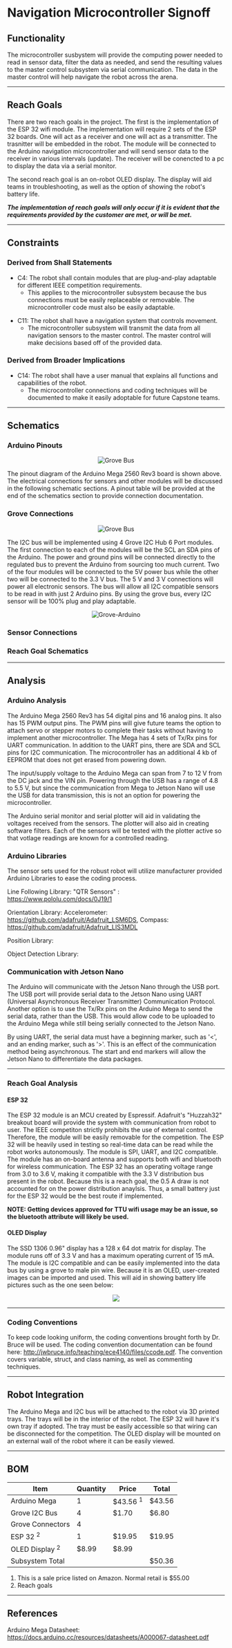 # Navigation Microcontroller Signoff

## Functionality
The microcontroller susbystem will provide the computing power needed to read in sensor data, filter the data as needed, and send the resulting values to the master control subsystem via serial communication. The data in the master control will help navigate the robot across the arena.

----
## Reach Goals

There are two reach goals in the project. The first is the implementation of the ESP 32 wifi module. The implementation will require 2 sets of the ESP 32 boards. One will act as a receiver and one will act as a transmitter. The trasnitter will be embedded in the robot. The module will be connected to the Arduino navigation microcontroller and will send sensor data to the receiver in various intervals (update). The receiver will be conencted to a pc to display the data via a serial monitor.

The second reach goal is an on-robot OLED display. The display will aid teams in troubleshooting, as well as the option of showing the robot's battery life.


***The implementation of reach goals will only occur if it is evident that the requirements provided by the customer are met, or will be met.***

---

## Constraints

### Derived from Shall Statements
- C4: The robot shall contain modules that are plug-and-play adaptable for different IEEE competition requirements.
	- This applies to the microcontroller subsystem because the bus connections must be easily replaceable or removable. The microcontroller code must also be easily adaptable.

* C11: The robot shall have a navigation system that controls movement.
	* The microcontroller subsystem will transmit the data from all navigation sensors to the master control. The master control will make decisions based off of the provided data.

### Derived from Broader Implications
	
- C14: The robot shall have a user manual that explains all functions and capabilities of the robot. 
	- The microcontroller connections and coding techniques will be documented to make it easily adoptable for future Capstone teams.

----

## Schematics
### Arduino Pinouts
<p align = "center">
<img src = "https://github.com/lchapman42/Control-Sensing-Wireless-Charging-Robot/blob/main/Documentation/Images/Nav-Microcontroller/Arduino_Mega_Pinout.png?raw=true"alt="Grove Bus">
</p>

The pinout diagram of the Arduino Mega 2560 Rev3 board is shown above. The electrical connections for sensors and other modules will be discussed in the following schematic sections. A pinout table will be provided at the end of the schematics section to provide connection documentation.

### Grove Connections
<p align = "center">
<img src = "https://github.com/lchapman42/Control-Sensing-Wireless-Charging-Robot/blob/main/Documentation/Images/Nav-Microcontroller/Grove_Connections.png?raw=true"alt="Grove Bus">
</p>

The I2C bus will be implemented using 4 Grove I2C Hub 6 Port modules. The first connection to each of the modules will be the SCL an SDA pins of the Arduino. The power and ground pins will be connected directly to the regulated bus to prevent the Arduino from sourcing too much current. Two of the four modules will be connected to the 5V power bus while the other two will be connected to the 3.3 V bus. The 5 V and 3 V connections will power all electronic sensors. The bus will allow all I2C compatible sensors to be read in with just 2 Arduino pins. By using the grove bus, every I2C sensor will be 100% plug and play adaptable. 

<p align = "center">
<img src = "https://github.com/lchapman42/Control-Sensing-Wireless-Charging-Robot/blob/main/Documentation/Images/Nav-Microcontroller/Grove_Arduino_Connections.png?raw=true"alt="Grove-Arduino">
</p>

### Sensor Connections


### Reach Goal Schematics

---

## Analysis

### Arduino Analysis
The Arduino Mega 2560 Rev3 has 54 digital pins and 16 analog pins. It also has 15 PWM output pins. The PWM pins will give future teams the option to attach servo or stepper motors to complete their tasks without having to implement another microcontroller. The Mega has 4 sets of Tx/Rx pins for UART communication. In addition to the UART pins, there are SDA and SCL pins for I2C communication. The microcontroller has an additional 4 kb of EEPROM that does not get erased from powering down. 

The input/supply voltage to the Arduino Mega can span from 7 to 12 V from the DC jack and the VIN pin. Powering through the USB has a range of 4.8 to 5.5 V, but since the communication from Mega to Jetson Nano will use the USB for data transmission, this is not an option for powering the microcontroller.

The Arduino serial monitor and serial plotter will aid in validating the voltages received from the sensors. The plotter will also aid in creating software filters. Each of the sensors will be tested with the plotter active so that votlage readings are known for a controlled reading. 
### Arduino Libraries
The sensor sets used for the robust robot will utilize manufacturer provided Arduino Libraries to ease the coding process.

Line Following Library: "QTR Sensors" : https://www.pololu.com/docs/0J19/1

Orientation Library: Accelerometer: https://github.com/adafruit/Adafruit_LSM6DS, Compass: https://github.com/adafruit/Adafruit_LIS3MDL

Position Library:

Object Detection Library:

### Communication with Jetson Nano
The Arduino will communicate with the Jetson Nano through the USB port. The USB port will provide serial data to the Jetson Nano using UART (Universal Asynchronous Receiver Transmitter) Communication Protocol. Another option is to use the Tx/Rx pins on the Arduino Mega to send the serial data, rather than the USB. This would allow code to be uploaded to the Arduino Mega while still being serially connected to the Jetson Nano.

By using UART, the serial data must have a beginning marker, such as '<', and an ending marker, such as '>'. This is an effect of the communication method being asynchronous. The start and end markers will allow the Jetson Nano to differentiate the data packages.

---

### Reach Goal Analysis

#### ESP 32
The ESP 32 module is an MCU created by Espressif. Adafruit's "Huzzah32" breakout board will provide the system with communication from robot to user. The IEEE competiton strictly prohibits the use of external control. Therefore, the module will be easily removable for the competition. The ESP 32 will be heavily used in testing so real-time data can be read while the robot works autonomously. The module is SPI, UART, and I2C compatible. The module has an on-board antenna and supports both wifi and bluetooth for wireless communication. The ESP 32 has an operating voltage range from 3.0 to 3.6 V, making it compatible with the 3.3 V distribution bus present in the robot. Because this is a reach goal, the 0.5 A draw is not accounted for on the power distribution anaylsis. Thus, a small battery just for the ESP 32 would be the best route if implemented.

**NOTE: Getting devices approved for TTU wifi usage may be an issue, so the bluetooth attribute will likely be used.**

#### OLED Display
The SSD 1306 0.96" display has a 128 x 64 dot matrix for display. The module runs off of 3.3 V and has a maximum operating current of 15 mA. The module is I2C compatible and can be easily implemented into the data bus by using a grove to male pin wire. Because it is an OLED, user-created images can be imported and used. This will aid in showing battery life pictures such as the one seen below: 

<p align = "center">
<img src = "https://github.com/lchapman42/Control-Sensing-Wireless-Charging-Robot/blob/main/Documentation/Images/Nav-Microcontroller/OLED_Battery_Life.jpg?raw=true">
</p>

---

### Coding Conventions

To keep code looking uniform, the coding conventions brought forth by Dr. Bruce will be used. The coding convention documentation can be found here: http://jwbruce.info/teaching/ece4140/files/ccode.pdf. The convention covers variable, struct, and class naming, as well as commenting techniques.

---

## Robot Integration

The Arduino Mega and I2C bus will be attached to the robot via 3D printed trays. The trays will be in the interior of the robot. The ESP 32 will have it's own tray if adopted. The tray must be easily accessible so that wiring can be disconnected for the competition. The OLED display will be mounted on an external wall of the robot where it can be easily viewed.

---

## BOM
|Item        |Quantity   |Price   |Total   |
|------------|-----------|--------|--------|
|Arduino Mega|1          |\$43.56 $^{1}$ |$43.56|
|Grove I2C Bus|4         |$1.70|$6.80|
|Grove Connectors|4      |
|ESP 32 $^{2}$ |1| $19.95| $19.95|
|OLED Display $^{2}$|$8.99|$8.99
Subsystem Total |||$50.36|


1. This is a sale price listed on Amazon. Normal retail is $55.00
2. Reach goals

---
## References
Arduino Mega Datasheet: https://docs.arduino.cc/resources/datasheets/A000067-datasheet.pdf

